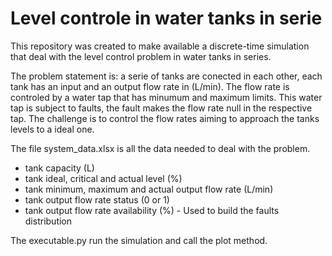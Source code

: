 # Level controle in water tanks in serie 

This repository was created to make available a discrete-time simulation that deal with the level control problem in water tanks in series.

The problem statement is: a serie of tanks are conected in each other, each tank has an input and an output flow rate in (L/min). The flow rate is controled by a water tap that has minumum and maximum limits. This water tap is subject to faults, the fault makes the flow rate null in the respective tap. The challenge is to control the flow rates aiming to approach the tanks levels to a ideal one. 


The file system_data.xlsx is all the data needed to deal with the problem.

* tank capacity (L)
* tank ideal, critical and actual level (%)
* tank minimum, maximum and actual output flow rate (L/min)
* tank output flow rate status (0 or 1)
* tank output flow rate availability (%) - Used to build the faults distribution

The executable.py run the simulation and call the plot method.
